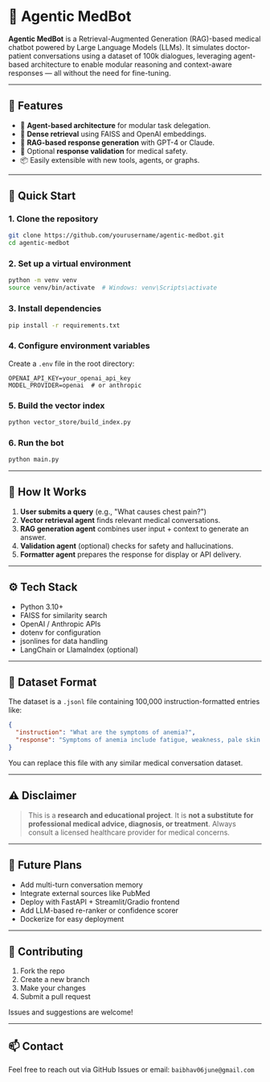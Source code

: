 # 🧠 Agentic MedBot

**Agentic MedBot** is a Retrieval-Augmented Generation (RAG)-based medical chatbot powered by Large Language Models (LLMs). It simulates doctor-patient conversations using a dataset of 100k dialogues, leveraging agent-based architecture to enable modular reasoning and context-aware responses — all without the need for fine-tuning.

---

## 📌 Features

- 🧩 **Agent-based architecture** for modular task delegation.
- 🔎 **Dense retrieval** using FAISS and OpenAI embeddings.
- 🧠 **RAG-based response generation** with GPT-4 or Claude.
- 🧪 Optional **response validation** for medical safety.
- 📦 Easily extensible with new tools, agents, or graphs.

---

## 🚀 Quick Start

### 1. Clone the repository

```bash
git clone https://github.com/yourusername/agentic-medbot.git
cd agentic-medbot
```

### 2. Set up a virtual environment

```bash
python -m venv venv
source venv/bin/activate  # Windows: venv\Scripts\activate
```

### 3. Install dependencies

```bash
pip install -r requirements.txt
```

### 4. Configure environment variables

Create a `.env` file in the root directory:

```
OPENAI_API_KEY=your_openai_api_key
MODEL_PROVIDER=openai  # or anthropic
```

### 5. Build the vector index

```bash
python vector_store/build_index.py
```

### 6. Run the bot

```bash
python main.py
```

---

## 🧠 How It Works

1. **User submits a query** (e.g., "What causes chest pain?")
2. **Vector retrieval agent** finds relevant medical conversations.
3. **RAG generation agent** combines user input + context to generate an answer.
4. **Validation agent** (optional) checks for safety and hallucinations.
5. **Formatter agent** prepares the response for display or API delivery.

---

## ⚙️ Tech Stack

- Python 3.10+
- FAISS for similarity search
- OpenAI / Anthropic APIs
- dotenv for configuration
- jsonlines for data handling
- LangChain or LlamaIndex (optional)

---

## 📄 Dataset Format

The dataset is a `.jsonl` file containing 100,000 instruction-formatted entries like:

```json
{
  "instruction": "What are the symptoms of anemia?",
  "response": "Symptoms of anemia include fatigue, weakness, pale skin..."
}
```

You can replace this file with any similar medical conversation dataset.

---

## ⚠️ Disclaimer

> This is a **research and educational project**. It is **not a substitute for professional medical advice, diagnosis, or treatment**. Always consult a licensed healthcare provider for medical concerns.

---

## 🔮 Future Plans

- Add multi-turn conversation memory
- Integrate external sources like PubMed
- Deploy with FastAPI + Streamlit/Gradio frontend
- Add LLM-based re-ranker or confidence scorer
- Dockerize for easy deployment

---

## 🤝 Contributing

1. Fork the repo
2. Create a new branch
3. Make your changes
4. Submit a pull request

Issues and suggestions are welcome!

---
## 📫 Contact

Feel free to reach out via GitHub Issues or email: `baibhav06june@gmail.com`
